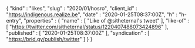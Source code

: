 {
  "kind" : "likes",
  "slug" : "2020/01/hosro",
  "client_id" : "https://indigenous.realize.be",
  "date" : "2020-01-25T08:37:00Z",
  "h" : "h-entry",
  "properties" : {
    "name" : [ "Like of @sitheternaI's tweet" ],
    "like-of" : [ "https://twitter.com/sitheternaI/status/1220407488073424896" ],
    "published" : [ "2020-01-25T08:37:00Z" ],
    "syndication" : [ "https://brid.gy/publish/twitter" ]
  }
}
